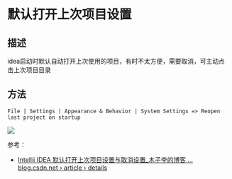 # 默认打开上次项目设置

## 描述

idea启动时默认自动打开上次使用的项目，有时不太方便，需要取消，可主动点击上次项目目录

## 方法

`File | Settings | Appearance & Behavior | System Settings => Reopen last project on startup`

![](https://img-blog.csdn.net/20160415101917430)

参考：

- [
Intellij IDEA 默认打开上次项目设置与取消设置_木子李的博客 ...
blog.csdn.net › article › details](https://blog.csdn.net/li2327234939/article/details/78937886)
